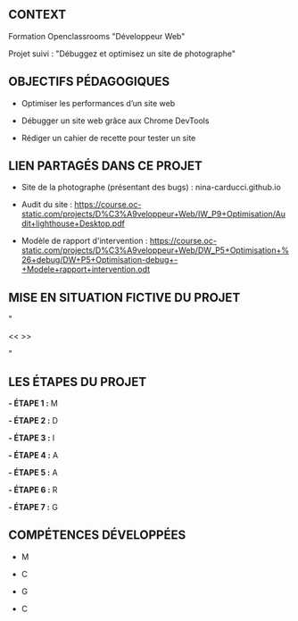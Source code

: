 ## **CONTEXT**

Formation Openclassrooms "Développeur Web"

Projet suivi : "Débuggez et optimisez un site de photographe"



## **OBJECTIFS PÉDAGOGIQUES**

- Optimiser les performances d’un site web

- Débugger un site web grâce aux Chrome DevTools

- Rédiger un cahier de recette pour tester un site



## **LIEN PARTAGÉS DANS CE PROJET**

- Site de la photographe (présentant des bugs) : nina-carducci.github.io
  
- Audit du site : https://course.oc-static.com/projects/D%C3%A9veloppeur+Web/IW_P9+Optimisation/Audit+lighthouse+Desktop.pdf

- Modèle de rapport d'intervention : https://course.oc-static.com/projects/D%C3%A9veloppeur+Web/DW_P5+Optimisation+%26+debug/DW+P5+Optimisation-debug+-+Modele+rapport+intervention.odt
  


## **MISE EN SITUATION FICTIVE DU PROJET**

"

<<  >>

"



## **LES ÉTAPES DU PROJET**

**- ÉTAPE 1 :** M 

**- ÉTAPE 2 :** D

**- ÉTAPE 3 :** I

**- ÉTAPE 4 :** A

**- ÉTAPE 5 :** A

**- ÉTAPE 6 :** R

**- ÉTAPE 7 :** G



## **COMPÉTENCES DÉVELOPPÉES**

- M

- C

- G

- C
